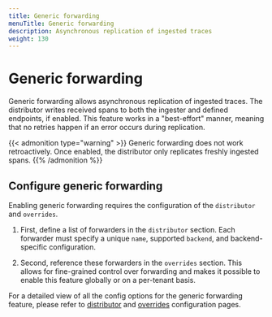 ```yaml
---
title: Generic forwarding
menuTitle: Generic forwarding
description: Asynchronous replication of ingested traces
weight: 130
---
```


# Generic forwarding

Generic forwarding allows asynchronous replication of ingested traces. The distributor writes received spans to both the ingester and defined endpoints, if enabled. This feature works in a "best-effort" manner, meaning that no retries happen if an error occurs during replication.

{{< admonition type="warning" >}}
Generic forwarding does not work retroactively. Once enabled, the distributor only replicates freshly ingested spans.
{{% /admonition %}}


## Configure generic forwarding

Enabling generic forwarding requires the configuration of the `distributor` and `overrides`.

1. First, define a list of forwarders in the `distributor` section. Each forwarder must specify a unique `name`, supported `backend`, and backend-specific configuration.

1. Second, reference these forwarders in the `overrides` section. This allows for fine-grained control over forwarding and makes it possible to enable this feature globally or on a per-tenant basis.

For a detailed view of all the config options for the generic forwarding feature, please refer to [distributor](../../configuration/#distributor) and [overrides](../../configuration/#overrides) configuration pages.
